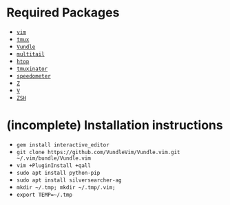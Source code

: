 # Required Packages

  - [`vim`](https://github.com/vim/vim)
  - [`tmux`](https://tmux.github.io/)
  - [`Vundle`](https://github.com/VundleVim/Vundle.vim)
  - [`multitail`](https://github.com/flok99/multitail)
  - [`htop`](http://hisham.hm/htop/)
  - [`tmuxinator`](https://github.com/tmuxinator/tmuxinator)
  - [`speedometer`](https://excess.org/speedometer/)
  - [`Z`](https://github.com/rupa/z)
  - [`V`](https://github.com/rupa/v)
  - [`ZSH`](https://github.com/robbyrussell/oh-my-zsh)


# (incomplete) Installation instructions
 - `gem install interactive_editor`
 - `git clone https://github.com/VundleVim/Vundle.vim.git ~/.vim/bundle/Vundle.vim`
 - `vim +PluginInstall +qall`
 - `sudo apt install python-pip`
 - `sudo apt install silversearcher-ag`
 - `mkdir ~/.tmp; mkdir ~/.tmp/.vim;`
 - `export TEMP=~/.tmp`
